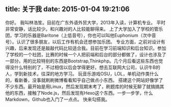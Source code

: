 title: 关于我
date: 2015-01-04 19:21:06
---
你好。
我叫林浩笙。目前在广东外语外贸大学，2013年入读，计算机专业。
平时非常安静，话比较少。和兴趣对的人比较能聊得来。
上了大学加入了学校的管乐团，学习的乐器是Baritone（上低音号），你也可以叫他Euphonium（次中音号）。认识了很多朋友，以后工作有机会还想参加乐团。
专业方面，之前对设计有兴趣，后来发现还是敲敲代码比较适合我。目前在学习前端知识和后台知识。参加了学校的一个社团，比赛的时候一个人把前端和后台的部分都做了，设计也涉及了一部分。用的比较特别的东西是Bootstrap,Thinkphp。几个月后看这些东西也觉得没什么特别的了，不过相信以后会学得更好。想去互联网大公司，认识牛B的人，学到新技术，往深的地方学习。
玩音乐游戏OSU，LOL，单机动作类什么的，看新番，没事就刷刷微博看看知乎自己做点小东西。
搭建这个网站好像学了不少东西。最开始是用Linux，然后发现期末考了，刷题库的时候无聊了就搞搞其他的东西，接触了Node.js，然后发现有Hexo这个东西。一步一步学，什么Markdown，Github也入门了一点点。
快来勾搭我。
